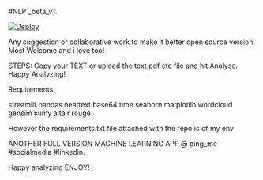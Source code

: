 #NLP _beta_v1.

[![Deploy](https://www.herokucdn.com/deploy/button.svg)](https://streamlit-roy.herokuapp.com/)

Any suggestion or collaborative work to make it better open source version. Most Welcome and i love too! 

STEPS:
Copy your TEXT or upload the text,pdf etc file and hit Analyse. 
Happy Analyzing!

Requirements:

streamlit
pandas
neattext
base64
time
seaborn
matplotlib
wordcloud
gensim
sumy
altair
rouge


However the requirements.txt file attached with the repo is of my env

ANOTHER FULL VERSION MACHINE LEARNING APP @ ping_me #socialmedia #linkedin.

Happy analyzing ENJOY!

